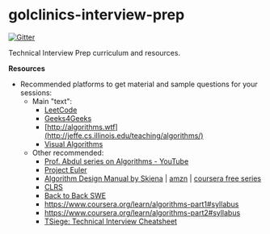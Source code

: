 # golclinics-interview-prep

[![Gitter](https://badges.gitter.im/golclinics/interview-prep.svg)](https://gitter.im/golclinics/interview-prep?utm_source=badge&utm_medium=badge&utm_campaign=pr-badge)

Technical Interview Prep curriculum and resources.

**Resources**

- Recommended platforms to get material and sample questions for your sessions:
  - Main "text":
    - [LeetCode](https://leetcode.com)
    - [Geeks4Geeks](https://geeksforgeeks.org)
    - [http://algorithms.wtf](http://jeffe.cs.illinois.edu/teaching/algorithms/)
    - [Visual Algorithms](https://visualgo.net/en)
  - Other recommended:
    - [Prof. Abdul series on Algorithms - YouTube](https://www.youtube.com/watch?v=0IAPZzGSbME&list=PLDN4rrl48XKpZkf03iYFl-O29szjTrs_O)
    - [Project Euler](https://projecteuler.net/)
    - [Algorithm Design Manual by Skiena](https://www.algorist.com/) | [amzn](https://www.amazon.com/gp/product/3030542556/ref=as_li_tl?ie=UTF8&camp=1789&creative=9325&creativeASIN=3030542556&linkCode=as2&tag=algorist-20&linkId=00b8675b374dcd56244e23efeecc80b0) | [coursera free series]()
    - [CLRS](https://mitpress.mit.edu/books/introduction-algorithms-third-edition)
    - [Back to Back SWE](https://www.youtube.com/c/BackToBackSWE)
    - https://www.coursera.org/learn/algorithms-part1#syllabus
    - https://www.coursera.org/learn/algorithms-part2#syllabus
    - [TSiege: Technical Interview Cheatsheet](https://gist.github.com/TSiege/cbb0507082bb18ff7e4b)
